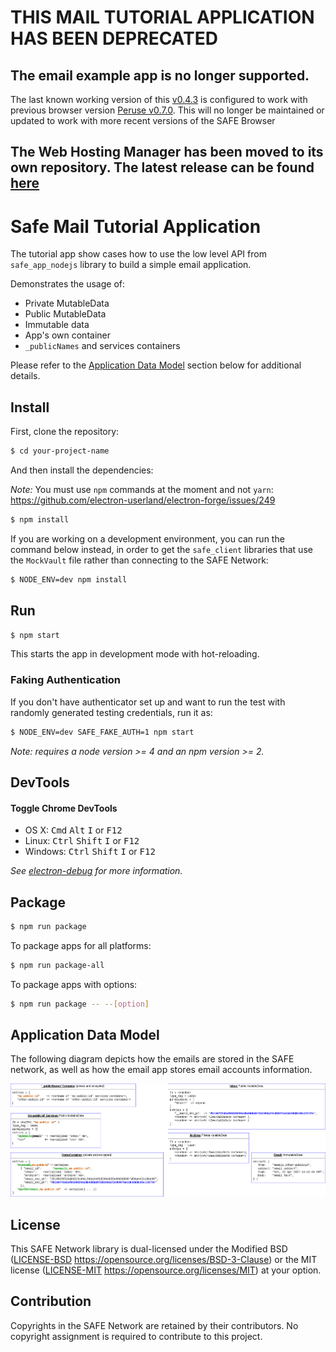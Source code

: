 # **THIS MAIL TUTORIAL APPLICATION HAS BEEN DEPRECATED**

## The email example app is no longer supported.
The last known working version of this [v0.4.3](https://github.com/maidsafe/safe_examples/releases/tag/0.16.0) is configured to work with previous browser version [Peruse v0.7.0](https://github.com/maidsafe/safe_browser/releases/tag/peruse-browser-0.7.0).
This will no longer be maintained or updated to work with more recent versions of the SAFE Browser

## The Web Hosting Manager has been moved to its own repository. The latest release can be found [here](https://github.com/maidsafe/safe-web-hosting-manager-electron/releases/latest)






# Safe Mail Tutorial Application

The tutorial app show cases how to use the low level API from `safe_app_nodejs`
library to build a simple email application.

Demonstrates the usage of:
 - Private MutableData
 - Public MutableData
 - Immutable data
 - App's own container
 - `_publicNames` and services containers

Please refer to the [Application Data Model](#application-data-model) section below for additional details.

## Install

First, clone the repository:

```bash
$ cd your-project-name
```

And then install the dependencies:  

*Note:* You must use `npm` commands at the moment and not `yarn`: https://github.com/electron-userland/electron-forge/issues/249

```bash
$ npm install
```

If you are working on a development environment, you can run the command below instead, in order to get the `safe_client` libraries that use the `MockVault` file rather than connecting to the SAFE Network:

```bash
$ NODE_ENV=dev npm install
```

## Run

```bash
$ npm start
```

This starts the app in development mode with hot-reloading.

### Faking Authentication

If you don't have authenticator set up and want to run the test with randomly generated testing credentials, run it as:

```bash
$ NODE_ENV=dev SAFE_FAKE_AUTH=1 npm start
```

*Note: requires a node version >= 4 and an npm version >= 2.*

## DevTools

#### Toggle Chrome DevTools

- OS X: <kbd>Cmd</kbd> <kbd>Alt</kbd> <kbd>I</kbd> or <kbd>F12</kbd>
- Linux: <kbd>Ctrl</kbd> <kbd>Shift</kbd> <kbd>I</kbd> or <kbd>F12</kbd>
- Windows: <kbd>Ctrl</kbd> <kbd>Shift</kbd> <kbd>I</kbd> or <kbd>F12</kbd>

*See [electron-debug](https://github.com/sindresorhus/electron-debug) for more information.*


## Package

```bash
$ npm run package
```

To package apps for all platforms:

```bash
$ npm run package-all
```

To package apps with options:

```bash
$ npm run package -- --[option]
```

## Application Data Model

The following diagram depicts how the emails are stored in the SAFE network, as well as how the email app stores email accounts information.

![Email App Data Model](./design/EmailApp-DataModel.png)

## License

This SAFE Network library is dual-licensed under the Modified BSD ([LICENSE-BSD](LICENSE-BSD) https://opensource.org/licenses/BSD-3-Clause) or the MIT license ([LICENSE-MIT](LICENSE-MIT) https://opensource.org/licenses/MIT) at your option.

## Contribution

Copyrights in the SAFE Network are retained by their contributors. No copyright assignment is required to contribute to this project.